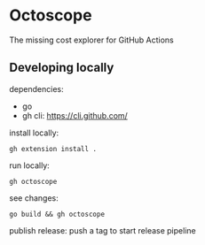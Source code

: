 # Octoscope
The missing cost explorer for GitHub Actions
## Developing locally
dependencies:
- go
- gh cli: https://cli.github.com/

install locally:
```shell
gh extension install .
```
run locally:
```shell
gh octoscope
```
see changes:
```shell
go build && gh octoscope
```
publish release: push a tag to start release pipeline